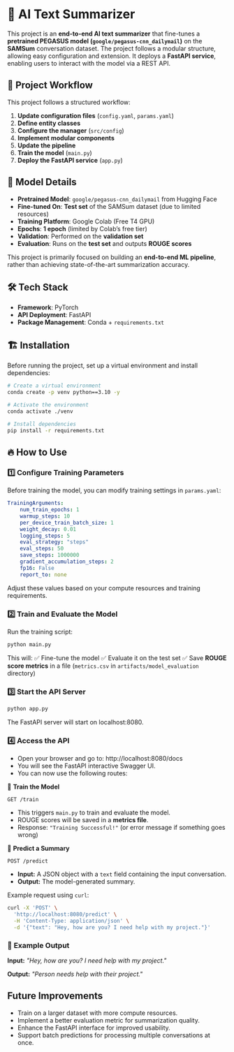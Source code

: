 # 📝 AI Text Summarizer  

This project is an **end-to-end AI text summarizer** that fine-tunes a **pretrained PEGASUS model (`google/pegasus-cnn_dailymail`)** on the **SAMSum** conversation dataset. The project follows a modular structure, allowing easy configuration and extension. It deploys a **FastAPI service**, enabling users to interact with the model via a REST API.  

## 🚀 Project Workflow  

This project follows a structured workflow:  

1. **Update configuration files** (`config.yaml`, `params.yaml`)  
2. **Define entity classes**  
3. **Configure the manager** (`src/config`)  
4. **Implement modular components**  
5. **Update the pipeline**  
6. **Train the model** (`main.py`)  
7. **Deploy the FastAPI service** (`app.py`)  

## 📌 Model Details  

- **Pretrained Model**: `google/pegasus-cnn_dailymail` from Hugging Face  
- **Fine-tuned On**: **Test set** of the SAMSum dataset (due to limited resources)  
- **Training Platform**: Google Colab (Free T4 GPU)  
- **Epochs**: **1 epoch** (limited by Colab’s free tier)  
- **Validation**: Performed on the **validation set**  
- **Evaluation**: Runs on the **test set** and outputs **ROUGE scores**  

This project is primarily focused on building an **end-to-end ML pipeline**, rather than achieving state-of-the-art summarization accuracy.  

## 🛠️ Tech Stack  

- **Framework**: PyTorch  
- **API Deployment**: FastAPI  
- **Package Management**: Conda + `requirements.txt`  

## 🏗️ Installation  

Before running the project, set up a virtual environment and install dependencies:  

```bash
# Create a virtual environment
conda create -p venv python==3.10 -y  

# Activate the environment
conda activate ./venv  

# Install dependencies
pip install -r requirements.txt
```

## 🔥 How to Use

### 1️⃣ Configure Training Parameters
Before training the model, you can modify training settings in ```params.yaml```:
```yaml
TrainingArguments:
    num_train_epochs: 1
    warmup_steps: 10
    per_device_train_batch_size: 1
    weight_decay: 0.01
    logging_steps: 5
    eval_strategy: "steps"
    eval_steps: 50
    save_steps: 1000000
    gradient_accumulation_steps: 2
    fp16: False
    report_to: none
```
Adjust these values based on your compute resources and training requirements.

### 2️⃣ Train and Evaluate the Model
Run the training script:
```bash
python main.py
```
This will:
✅ Fine-tune the model
✅ Evaluate it on the test set
✅ Save **ROUGE score metrics** in a file (```metrics.csv``` in ```artifacts/model_evaluation``` directory)

### 3️⃣ Start the API Server
```bash
python app.py
```
The FastAPI server will start on localhost:8080.

### 4️⃣ Access the API

 - Open your browser and go to: http://localhost:8080/docs
 - You will see the FastAPI interactive Swagger UI.
 - You can now use the following routes:

🔹 **Train the Model**
```http
GET /train
```
 - This triggers ```main.py``` to train and evaluate the model.
 - ROUGE scores will be saved in a **metrics file**.
 - Response: ```"Training Successful!"``` (or error message if something goes wrong)

🔹 **Predict a Summary**
```http
POST /predict
```
 - **Input:** A JSON object with a ```text``` field containing the input conversation.
 - **Output:** The model-generated summary.

Example request using ```curl```:
```bash
curl -X 'POST' \
  'http://localhost:8080/predict' \
  -H 'Content-Type: application/json' \
  -d '{"text": "Hey, how are you? I need help with my project."}'
```

### 🏁 **Example Output**

**Input:**
*"Hey, how are you? I need help with my project."*

**Output:**
*"Person needs help with their project."*

## **Future Improvements**
 - Train on a larger dataset with more compute resources.
 - Implement a better evaluation metric for summarization quality.
 - Enhance the FastAPI interface for improved usability.
 - Support batch predictions for processing multiple conversations at once.
 







